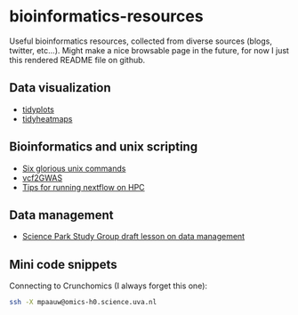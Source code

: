 # bioinformatics-resources

Useful bioinformatics resources, collected from diverse sources (blogs, twitter, etc...). Might make a nice browsable page in the future, for now I just this rendered README file on github.

## Data visualization

* [tidyplots](https://jbengler.github.io/tidyplots/index.html)
* [tidyheatmaps](https://jbengler.github.io/tidyheatmaps/index.html)


## Bioinformatics and unix scripting

* [Six glorious unix commands](https://astrobiomike.github.io/unix/six-glorious-commands)
* [vcf2GWAS](https://academic.oup.com/bioinformatics/article/38/3/839/6390796)
* [Tips for running nextflow on HPC](https://gencore.bio.nyu.edu/nextflow-nf-core-on-nyu-hpc/)

## Data management

* [Science Park Study Group draft lesson on data management](https://scienceparkstudygroup.github.io/research-data-management-lesson/03-plan-project-and-file-management/index.html)

## Mini code snippets

Connecting to Crunchomics (I always forget this one):
```bash
ssh -X mpaauw@omics-h0.science.uva.nl
```
